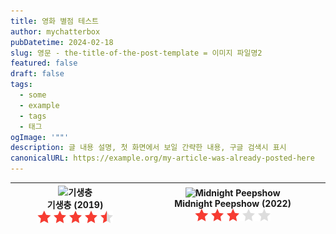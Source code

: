 ```yaml
---
title: 영화 별점 테스트
author: mychatterbox
pubDatetime: 2024-02-18
slug: 영문 - the-title-of-the-post-template = 이미지 파일명2
featured: false
draft: false
tags:
  - some
  - example
  - tags
  - 태그
ogImage: '""'
description: 글 내용 설명, 첫 화면에서 보일 간략한 내용, 구글 검색시 표시
canonicalURL: https://example.org/my-article-was-already-posted-here
---
```



![기생충](https://image.tmdb.org/t/p/w342/7IiTTgloJzvGI1TAYymCfbfl3vT.jpg) <center>기생충 (2019)![100](../../assets/images/9.png)<center>| ![Midnight Peepshow](https://image.tmdb.org/t/p/w342/vm2wuccxwuK6qnhLzlWz2gSGnfx.jpg.jpg)<center>Midnight Peepshow (2022)![100](../../assets/images/6.png)</center>
--- | --- | 


